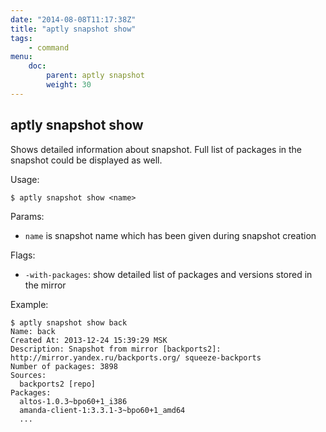 ```yaml
---
date: "2014-08-08T11:17:38Z"
title: "aptly snapshot show"
tags:
    - command
menu:
    doc:
        parent: aptly snapshot
        weight: 30
---
```


aptly snapshot show
-------------------

Shows detailed information about snapshot. Full list of packages in the
snapshot could be displayed as well.

Usage:

    $ aptly snapshot show <name>

Params:

-   `name` is snapshot name which has been given during snapshot
    creation

Flags:

-   `-with-packages`: show detailed list of packages and versions
    stored in the mirror

Example:

    $ aptly snapshot show back
    Name: back
    Created At: 2013-12-24 15:39:29 MSK
    Description: Snapshot from mirror [backports2]: http://mirror.yandex.ru/backports.org/ squeeze-backports
    Number of packages: 3898
    Sources:
      backports2 [repo]
    Packages:
      altos-1.0.3~bpo60+1_i386
      amanda-client-1:3.3.1-3~bpo60+1_amd64
      ...

 
